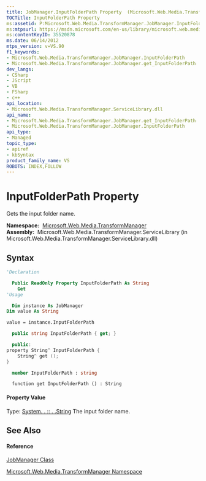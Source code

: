 ```yaml
---
title: JobManager.InputFolderPath Property  (Microsoft.Web.Media.TransformManager)
TOCTitle: InputFolderPath Property
ms:assetid: P:Microsoft.Web.Media.TransformManager.JobManager.InputFolderPath
ms:mtpsurl: https://msdn.microsoft.com/en-us/library/microsoft.web.media.transformmanager.jobmanager.inputfolderpath(v=VS.90)
ms:contentKeyID: 35520878
ms.date: 06/14/2012
mtps_version: v=VS.90
f1_keywords:
- Microsoft.Web.Media.TransformManager.JobManager.InputFolderPath
- Microsoft.Web.Media.TransformManager.JobManager.get_InputFolderPath
dev_langs:
- CSharp
- JScript
- VB
- FSharp
- c++
api_location:
- Microsoft.Web.Media.TransformManager.ServiceLibrary.dll
api_name:
- Microsoft.Web.Media.TransformManager.JobManager.get_InputFolderPath
- Microsoft.Web.Media.TransformManager.JobManager.InputFolderPath
api_type:
- Managed
topic_type:
- apiref
- kbSyntax
product_family_name: VS
ROBOTS: INDEX,FOLLOW
---
```


# InputFolderPath Property

Gets the input folder name.

**Namespace:**  [Microsoft.Web.Media.TransformManager](microsoft-web-media-transformmanager-namespace.md)  
**Assembly:**  Microsoft.Web.Media.TransformManager.ServiceLibrary (in Microsoft.Web.Media.TransformManager.ServiceLibrary.dll)

## Syntax

``` vb
'Declaration

  Public ReadOnly Property InputFolderPath As String
    Get
'Usage

  Dim instance As JobManager
Dim value As String

value = instance.InputFolderPath
```

``` csharp
  public string InputFolderPath { get; }
```

``` c++
  public:
property String^ InputFolderPath {
    String^ get ();
}
```

``` fsharp
  member InputFolderPath : string
```

``` jscript
  function get InputFolderPath () : String
```

#### Property Value

Type: [System. . :: . .String](https://msdn.microsoft.com/en-us/library/s1wwdcbf\(v=vs.90\))  
The input folder name.  

## See Also

#### Reference

[JobManager Class](jobmanager-class-microsoft-web-media-transformmanager.md)

[Microsoft.Web.Media.TransformManager Namespace](microsoft-web-media-transformmanager-namespace.md)

